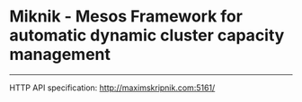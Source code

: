 # Miknik - Mesos Framework for automatic dynamic cluster capacity management
----

HTTP API specification: <http://maximskripnik.com:5161/>
